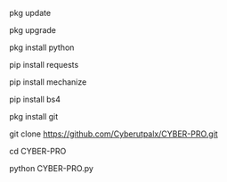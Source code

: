 pkg update

pkg upgrade

pkg install python

pip install requests

pip install mechanize

pip install bs4

pkg install git

git clone https://github.com/Cyberutpalx/CYBER-PRO.git

cd CYBER-PRO

python CYBER-PRO.py
